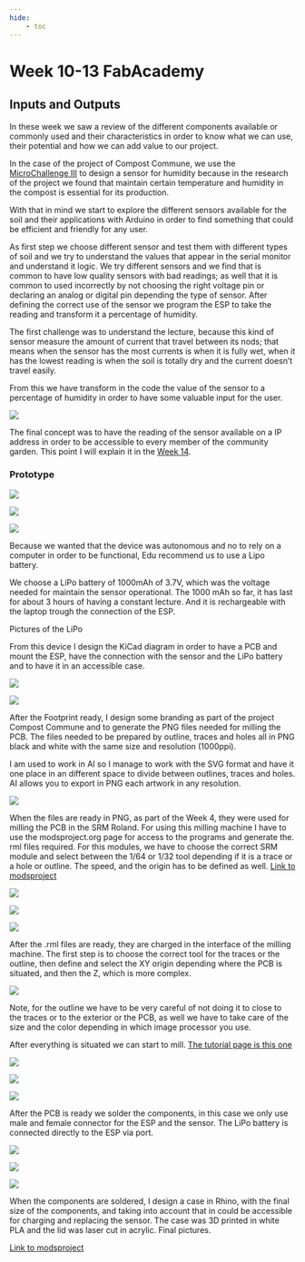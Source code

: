 ```yaml
---
hide:
    - toc
---
```


# Week 10-13 FabAcademy

##  Inputs and Outputs

In these week we saw a review of the different components available or commonly used and their characteristics in order to know what we can use, their potential and how we can add value to our project.

In the case of the project of Compost Commune, we use the [MicroChallenge III](https://emiliosmith.github.io/mdef_emilio2/FabAcademy/Micro%20Challenge%20III/) to design a sensor for humidity because in the research of the project we found that maintain certain temperature and humidity in the compost is essential for its production.

With that in mind we start to explore the different sensors available for the soil and their applications with Arduino in order to find something that could be efficient and friendly for any user.

As first step we choose different sensor and test them with different types of soil and we try to understand the values that appear in the serial monitor and understand it logic. We try different sensors and we find that is common to have low quality sensors with bad readings; as well that it is common to used incorrectly by not choosing the right voltage pin or declaring an analog or digital pin depending the type of sensor.
After defining the correct use of the sensor we program the ESP to take the reading and transform it a percentage of humidity.

The first challenge was to understand the lecture, because this kind of sensor measure the amount of current that travel between its nods; that means when the sensor has the most currents is when it is fully wet, when it has the lowest reading is when the soil is totally dry and the current doesn’t travel easily.  


From this we have transform in the code the value of the sensor to a percentage of humidity in order to have some valuable input for the user.

![](../images/W10_1.JPG)

The final concept was to have the reading of the sensor available on a IP address in order to be accessible to every member of the community garden. This point I will explain it in the [Week 14](https://emiliosmith.github.io/mdef_emilio2/FabAcademy/14%20week%2014%20FabAcademy/).


### Prototype

![](../images/W10_2.JPG)

![](../images/W10_3.JPG)

![](../images/W10_4.JPG)

Because we wanted that the device was autonomous and no to rely on a computer in order to be functional, Edu recommend us to use a Lipo battery.

We choose a LiPo battery of 1000mAh of 3.7V, which was the voltage needed for maintain the sensor operational. The 1000 mAh so far, it has last for about 3 hours of having a constant lecture. And it is rechargeable with the laptop trough the connection of the ESP.

Pictures of the LiPo

From this device I design the KiCad diagram in order to have a PCB and mount the ESP, have the connection with the sensor and the LiPo battery and to have it in an accessible case.

![](../images/W10_6.JPG)

![](../images/W10_7.JPG)

After the Footprint ready, I design some branding as part of the project Compost Commune and to generate the PNG files needed for milling the PCB. The files needed to be prepared by outline, traces and holes all in PNG black and white with the same size and resolution (1000ppi).

I am used to work in AI so I manage to work with the SVG format and have it one place in an different space to divide between outlines, traces and holes. AI allows you to export in PNG each artwork in any resolution.


![](../images/W10_5.JPG)

When the files are ready in PNG, as part of the Week 4, they were used for milling the PCB in the SRM Roland. For using this milling machine I have to use the modsproject.org page for access to the programs and generate the. rml files required.
For this modules, we have to choose the correct SRM module and select between the 1/64 or 1/32 tool depending if it is a trace or a hole or outline. The speed, and the origin has to be defined as well. [Link to modsproject](http://modsproject.org/)

![](../images/W10_8.JPG)

![](../images/W10_9.JPG)

![](../images/W10_10.JPG)



After the .rml files are ready, they are charged in the interface of the milling machine. The first step is to choose the correct tool for the traces or the outline, then define and select the XY origin depending where the PCB is situated, and then the Z, which is more complex.

![](../images/W10_11.JPG)


Note, for the outline we have to be very careful of not doing it to close to the traces or to the exterior or the PCB, as well we have to take care of the size and the color depending in which image processor you use.

After everything is situated we can start to mill.
[The tutorial page is this one](https://fabacademy.org/2019/docs/FabAcademy-Tutorials/week04_electronic_production/srm20_windows.html)

![](../images/W10_12.JPG)

![](../images/W10_13.JPG)

![](../images/W10_14.gif)

After the PCB is ready we solder the components, in this case we only use male and female connector for the ESP and the sensor. The LiPo battery is connected directly to the ESP via port.

![](../images/W10_15.JPG)

![](../images/W10_16.JPG)

![](../images/W10_2.JPG)



When the components are soldered, I design a case in Rhino, with the final size of the components, and taking into account that in could be accessible for charging and replacing the sensor. The case was 3D printed in white PLA and the lid was laser cut in acrylic.
Final pictures.


[Link to modsproject](http://modsproject.org/)
